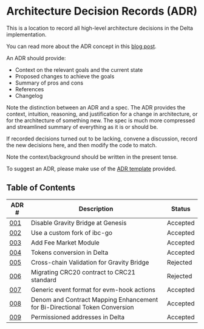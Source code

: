 # Architecture Decision Records (ADR)

This is a location to record all high-level architecture decisions in the Delta implementation.

You can read more about the ADR concept in this [blog post](https://product.reverb.com/documenting-architecture-decisions-the-reverb-way-a3563bb24bd0#.78xhdix6t).

An ADR should provide:

- Context on the relevant goals and the current state
- Proposed changes to achieve the goals
- Summary of pros and cons
- References
- Changelog

Note the distinction between an ADR and a spec. The ADR provides the context, intuition, reasoning, and
justification for a change in architecture, or for the architecture of something
new. The spec is much more compressed and streamlined summary of everything as
it is or should be.

If recorded decisions turned out to be lacking, convene a discussion, record the new decisions here, and then modify the code to match.

Note the context/background should be written in the present tense.

To suggest an ADR, please make use of the [ADR template](./adr-template.md) provided.

## Table of Contents

| ADR \#              | Description                                                                | Status   |
|---------------------|----------------------------------------------------------------------------|----------|
| [001](./adr-001.md) | Disable Gravity Bridge at Genesis                                          | Accepted |
| [002](./adr-002.md) | Use a custom fork of ibc-go                                                | Accepted |
| [003](./adr-003.md) | Add Fee Market Module                                                      | Accepted |
| [004](./adr-004.md) | Tokens conversion in Delta                                                | Accepted |
| [005](./adr-005.md) | Cross-chain Validation for Gravity Bridge                                  | Rejected |
| [006](./adr-006.md) | Migrating CRC20 contract to CRC21 standard                                 | Rejected |
| [007](./adr-007.md) | Generic event format for evm-hook actions                                  | Accepted |
| [008](./adr-008.md) | Denom and Contract Mapping Enhancement for Bi-Directional Token Conversion | Accepted |
| [009](./adr-009.md) | Permissioned addresses in Delta                                           | Accepted |
